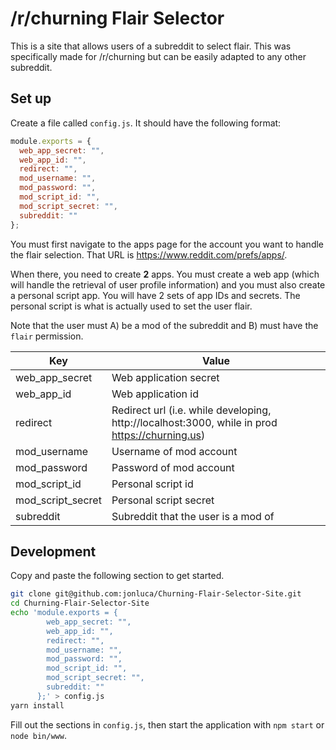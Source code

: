 # /r/churning Flair Selector

This is a site that allows users of a subreddit to select flair. This was specifically made for /r/churning but can be easily adapted to any other subreddit.

## Set up

Create a file called `config.js`. It should have the following format:

```js
module.exports = {
  web_app_secret: "",
  web_app_id: "",
  redirect: "",
  mod_username: "",
  mod_password: "",
  mod_script_id: "",
  mod_script_secret: "",
  subreddit: ""
};
```

You must first navigate to the apps page for the account you want to handle the flair selection. That URL is https://www.reddit.com/prefs/apps/.

When there, you need to create **2** apps. You must create a web app (which will handle the retrieval of user profile information) and you must also create a personal script app. You will have 2 sets of app IDs and secrets. The personal script is what is actually used to set the user flair.

Note that the user must A) be a mod of the subreddit and B) must have the `flair` permission.

| Key | Value |
| -------- | -------- |
| web_app_secret | Web application secret |
| web_app_id | Web application id |
| redirect | Redirect url (i.e. while developing, http://localhost:3000, while in prod https://churning.us)|
| mod_username | Username of mod account |
| mod_password | Password of mod account |
| mod_script_id | Personal script id |
| mod_script_secret | Personal script secret |
| subreddit | Subreddit that the user is a mod of |

## Development

Copy and paste the following section to get started.

```bash
git clone git@github.com:jonluca/Churning-Flair-Selector-Site.git
cd Churning-Flair-Selector-Site
echo 'module.exports = {
        web_app_secret: "",
        web_app_id: "",
        redirect: "",
        mod_username: "",
        mod_password: "",
        mod_script_id: "",
        mod_script_secret: "",
        subreddit: ""
      };' > config.js
yarn install
```

Fill out the sections in `config.js`, then start the application with `npm start` or `node bin/www`.